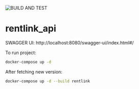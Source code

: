 ![BUILD AND TEST](https://github.com/RentLink/rentlink_api/actions/workflows/gradle.yml/badge.svg)

# rentlink_api

SWAGGER UI: http://localhost:8080/swagger-ui/index.html#/

To run project: 
```zsh
docker-compose up -d
```
After fetching new version: 
```zsh
docker-compose up -d --build rentlink
```
